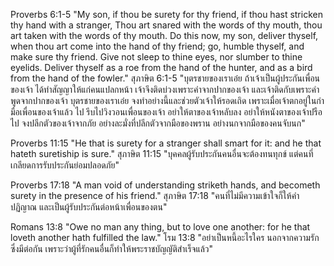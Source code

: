 Proverbs 6:1-5 "My son, if thou be surety for thy friend, if thou hast stricken thy hand with a stranger, Thou art snared with the words of thy mouth, thou art taken with the words of thy mouth. Do this now, my son, deliver thyself, when thou art come into the hand of thy friend; go, humble thyself, and make sure thy friend. Give not sleep to thine eyes, nor slumber to thine eyelids. Deliver thyself as a roe from the hand of the hunter, and as a bird from the hand of the fowler."
สุภาษิต 6:1-5 "บุตรชายของเราเอ๋ย ถ้าเจ้าเป็นผู้ประกันเพื่อนของเจ้า ได้ทำสัญญาให้แก่คนแปลกหน้า เจ้าจึงติดบ่วงเพราะคำจากปากของเจ้า และเจ้าติดกับเพราะคำพูดจากปากของเจ้า บุตรชายของเราเอ๋ย จงทำอย่างนี้และช่วยตัวเจ้าให้รอดเถิด เพราะเมื่อเจ้าตกอยู่ในกำมือเพื่อนของเจ้าแล้ว ไป รีบไปวิงวอนเพื่อนของเจ้า อย่าให้ตาของเจ้าหลับลง อย่าให้หนังตาของเจ้าปรือไป จงปลีกตัวของเจ้าจากภัย อย่างละมั่งที่ปลีกตัวจากมือของพราน อย่างนกจากมือของคนจับนก"


Proverbs 11:15 "He that is surety for a stranger shall smart for it: and he that hateth suretiship is sure."
สุภาษิต 11:15 "บุคคลผู้รับประกันคนอื่นจะต้องทนทุกข์ แต่คนที่เกลียดการรับประกันย่อมปลอดภัย"


Proverbs 17:18 "A man void of understanding striketh hands, and becometh surety in the presence of his friend."
สุภาษิต 17:18 "คนที่ไม่มีความเข้าใจก็ให้คำปฏิญาณ และเป็นผู้รับประกันต่อหน้าเพื่อนของตน"


Romans 13:8 "Owe no man any thing, but to love one another: for he that loveth another hath fulfilled the law."
โรม 13:8 "อย่าเป็นหนี้อะไรใคร นอกจากความรักซึ่งมีต่อกัน เพราะว่าผู้ที่รักคนอื่นก็ทำให้พระราชบัญญัติสำเร็จแล้ว"
